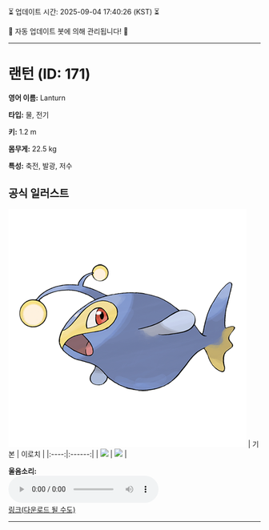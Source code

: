 
⏳ 업데이트 시간: 2025-09-04 17:40:26 (KST) ⏳

🤖 자동 업데이트 봇에 의해 관리됩니다! 🤖

---

# 랜턴 (ID: 171)
**영어 이름:** Lanturn

**타입:** 물, 전기

**키:** 1.2 m

**몸무게:** 22.5 kg

**특성:** 축전, 발광, 저수

## 공식 일러스트
![](https://raw.githubusercontent.com/PokeAPI/sprites/master/sprites/pokemon/other/official-artwork/171.png)
| 기본 | 이로치 |
|:----:|:------:|
| <img src="http://play.pokemonshowdown.com/sprites/ani/lanturn.gif" width="200"> | <img src="http://play.pokemonshowdown.com/sprites/ani-shiny/lanturn.gif" width="200"> |

**울음소리:**<br><audio controls src="https://raw.githubusercontent.com/PokeAPI/cries/main/cries/pokemon/latest/171.ogg"></audio><br> [링크(다운로드 될 수도)](https://raw.githubusercontent.com/PokeAPI/cries/main/cries/pokemon/latest/171.ogg)


---
